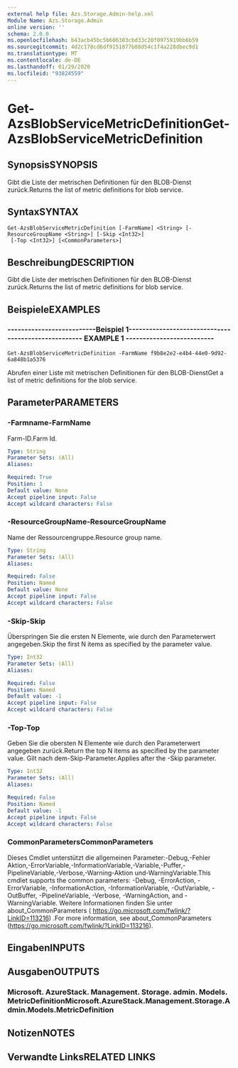 ```yaml
---
external help file: Azs.Storage.Admin-help.xml
Module Name: Azs.Storage.Admin
online version: ''
schema: 2.0.0
ms.openlocfilehash: b43acb45bc5b606303cbd33c20f0975919bb6b59
ms.sourcegitcommit: 4d2c178cd6df9151877b08d54c1f4a228dbec9d1
ms.translationtype: MT
ms.contentlocale: de-DE
ms.lasthandoff: 01/29/2020
ms.locfileid: "93824559"
---
```

# <span data-ttu-id="62a63-101">Get-AzsBlobServiceMetricDefinition</span><span class="sxs-lookup"><span data-stu-id="62a63-101">Get-AzsBlobServiceMetricDefinition</span></span>

## <span data-ttu-id="62a63-102">Synopsis</span><span class="sxs-lookup"><span data-stu-id="62a63-102">SYNOPSIS</span></span>
<span data-ttu-id="62a63-103">Gibt die Liste der metrischen Definitionen für den BLOB-Dienst zurück.</span><span class="sxs-lookup"><span data-stu-id="62a63-103">Returns the list of metric definitions for blob service.</span></span>

## <span data-ttu-id="62a63-104">Syntax</span><span class="sxs-lookup"><span data-stu-id="62a63-104">SYNTAX</span></span>

```
Get-AzsBlobServiceMetricDefinition [-FarmName] <String> [-ResourceGroupName <String>] [-Skip <Int32>]
 [-Top <Int32>] [<CommonParameters>]
```

## <span data-ttu-id="62a63-105">Beschreibung</span><span class="sxs-lookup"><span data-stu-id="62a63-105">DESCRIPTION</span></span>
<span data-ttu-id="62a63-106">Gibt die Liste der metrischen Definitionen für den BLOB-Dienst zurück.</span><span class="sxs-lookup"><span data-stu-id="62a63-106">Returns the list of metric definitions for blob service.</span></span>

## <span data-ttu-id="62a63-107">Beispiele</span><span class="sxs-lookup"><span data-stu-id="62a63-107">EXAMPLES</span></span>

### <span data-ttu-id="62a63-108">--------------------------Beispiel 1--------------------------</span><span class="sxs-lookup"><span data-stu-id="62a63-108">-------------------------- EXAMPLE 1 --------------------------</span></span>
```
Get-AzsBlobServiceMetricDefinition -FarmName f9b8e2e2-e4b4-44e0-9d92-6a848b1a5376
```

<span data-ttu-id="62a63-109">Abrufen einer Liste mit metrischen Definitionen für den BLOB-Dienst</span><span class="sxs-lookup"><span data-stu-id="62a63-109">Get a list of metric definitions for the blob service.</span></span>

## <span data-ttu-id="62a63-110">Parameter</span><span class="sxs-lookup"><span data-stu-id="62a63-110">PARAMETERS</span></span>

### <span data-ttu-id="62a63-111">-Farmname</span><span class="sxs-lookup"><span data-stu-id="62a63-111">-FarmName</span></span>
<span data-ttu-id="62a63-112">Farm-ID.</span><span class="sxs-lookup"><span data-stu-id="62a63-112">Farm Id.</span></span>

```yaml
Type: String
Parameter Sets: (All)
Aliases: 

Required: True
Position: 1
Default value: None
Accept pipeline input: False
Accept wildcard characters: False
```

### <span data-ttu-id="62a63-113">-ResourceGroupName</span><span class="sxs-lookup"><span data-stu-id="62a63-113">-ResourceGroupName</span></span>
<span data-ttu-id="62a63-114">Name der Ressourcengruppe.</span><span class="sxs-lookup"><span data-stu-id="62a63-114">Resource group name.</span></span>

```yaml
Type: String
Parameter Sets: (All)
Aliases: 

Required: False
Position: Named
Default value: None
Accept pipeline input: False
Accept wildcard characters: False
```

### <span data-ttu-id="62a63-115">-Skip</span><span class="sxs-lookup"><span data-stu-id="62a63-115">-Skip</span></span>
<span data-ttu-id="62a63-116">Überspringen Sie die ersten N Elemente, wie durch den Parameterwert angegeben.</span><span class="sxs-lookup"><span data-stu-id="62a63-116">Skip the first N items as specified by the parameter value.</span></span>

```yaml
Type: Int32
Parameter Sets: (All)
Aliases: 

Required: False
Position: Named
Default value: -1
Accept pipeline input: False
Accept wildcard characters: False
```

### <span data-ttu-id="62a63-117">-Top</span><span class="sxs-lookup"><span data-stu-id="62a63-117">-Top</span></span>
<span data-ttu-id="62a63-118">Geben Sie die obersten N Elemente wie durch den Parameterwert angegeben zurück.</span><span class="sxs-lookup"><span data-stu-id="62a63-118">Return the top N items as specified by the parameter value.</span></span>
<span data-ttu-id="62a63-119">Gilt nach dem-Skip-Parameter.</span><span class="sxs-lookup"><span data-stu-id="62a63-119">Applies after the -Skip parameter.</span></span>

```yaml
Type: Int32
Parameter Sets: (All)
Aliases: 

Required: False
Position: Named
Default value: -1
Accept pipeline input: False
Accept wildcard characters: False
```

### <span data-ttu-id="62a63-120">CommonParameters</span><span class="sxs-lookup"><span data-stu-id="62a63-120">CommonParameters</span></span>
<span data-ttu-id="62a63-121">Dieses Cmdlet unterstützt die allgemeinen Parameter:-Debug,-Fehler Aktion,-ErrorVariable,-InformationVariable,-Variable,-Puffer,-PipelineVariable,-Verbose,-Warning-Aktion und-WarningVariable.</span><span class="sxs-lookup"><span data-stu-id="62a63-121">This cmdlet supports the common parameters: -Debug, -ErrorAction, -ErrorVariable, -InformationAction, -InformationVariable, -OutVariable, -OutBuffer, -PipelineVariable, -Verbose, -WarningAction, and -WarningVariable.</span></span> <span data-ttu-id="62a63-122">Weitere Informationen finden Sie unter about_CommonParameters ( https://go.microsoft.com/fwlink/?LinkID=113216) .</span><span class="sxs-lookup"><span data-stu-id="62a63-122">For more information, see about_CommonParameters (https://go.microsoft.com/fwlink/?LinkID=113216).</span></span>

## <span data-ttu-id="62a63-123">Eingaben</span><span class="sxs-lookup"><span data-stu-id="62a63-123">INPUTS</span></span>

## <span data-ttu-id="62a63-124">Ausgaben</span><span class="sxs-lookup"><span data-stu-id="62a63-124">OUTPUTS</span></span>

### <span data-ttu-id="62a63-125">Microsoft. AzureStack. Management. Storage. admin. Models. MetricDefinition</span><span class="sxs-lookup"><span data-stu-id="62a63-125">Microsoft.AzureStack.Management.Storage.Admin.Models.MetricDefinition</span></span>

## <span data-ttu-id="62a63-126">Notizen</span><span class="sxs-lookup"><span data-stu-id="62a63-126">NOTES</span></span>

## <span data-ttu-id="62a63-127">Verwandte Links</span><span class="sxs-lookup"><span data-stu-id="62a63-127">RELATED LINKS</span></span>

